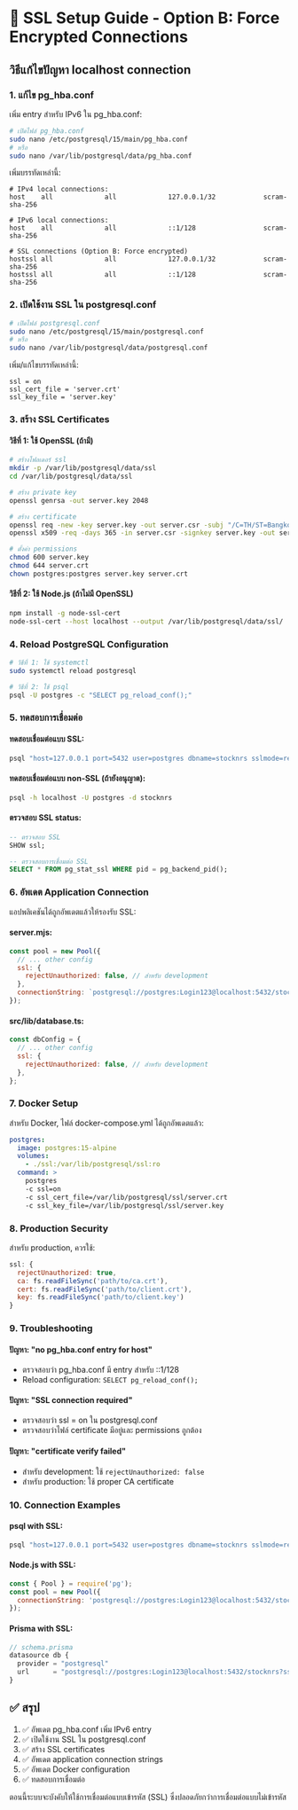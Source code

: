 # 🔐 SSL Setup Guide - Option B: Force Encrypted Connections

## วิธีแก้ไขปัญหา localhost connection

### 1. แก้ไข pg_hba.conf

เพิ่ม entry สำหรับ IPv6 ใน pg_hba.conf:

```bash
# เปิดไฟล์ pg_hba.conf
sudo nano /etc/postgresql/15/main/pg_hba.conf
# หรือ
sudo nano /var/lib/postgresql/data/pg_hba.conf
```

เพิ่มบรรทัดเหล่านี้:

```
# IPv4 local connections:
host    all             all             127.0.0.1/32            scram-sha-256

# IPv6 local connections:
host    all             all             ::1/128                 scram-sha-256

# SSL connections (Option B: Force encrypted)
hostssl all             all             127.0.0.1/32            scram-sha-256
hostssl all             all             ::1/128                 scram-sha-256
```

### 2. เปิดใช้งาน SSL ใน postgresql.conf

```bash
# เปิดไฟล์ postgresql.conf
sudo nano /etc/postgresql/15/main/postgresql.conf
# หรือ
sudo nano /var/lib/postgresql/data/postgresql.conf
```

เพิ่ม/แก้ไขบรรทัดเหล่านี้:

```
ssl = on
ssl_cert_file = 'server.crt'
ssl_key_file = 'server.key'
```

### 3. สร้าง SSL Certificates

#### วิธีที่ 1: ใช้ OpenSSL (ถ้ามี)
```bash
# สร้างโฟลเดอร์ ssl
mkdir -p /var/lib/postgresql/data/ssl
cd /var/lib/postgresql/data/ssl

# สร้าง private key
openssl genrsa -out server.key 2048

# สร้าง certificate
openssl req -new -key server.key -out server.csr -subj "/C=TH/ST=Bangkok/L=Bangkok/O=StockScribe/OU=IT/CN=localhost"
openssl x509 -req -days 365 -in server.csr -signkey server.key -out server.crt

# ตั้งค่า permissions
chmod 600 server.key
chmod 644 server.crt
chown postgres:postgres server.key server.crt
```

#### วิธีที่ 2: ใช้ Node.js (ถ้าไม่มี OpenSSL)
```bash
npm install -g node-ssl-cert
node-ssl-cert --host localhost --output /var/lib/postgresql/data/ssl/
```

### 4. Reload PostgreSQL Configuration

```bash
# วิธีที่ 1: ใช้ systemctl
sudo systemctl reload postgresql

# วิธีที่ 2: ใช้ psql
psql -U postgres -c "SELECT pg_reload_conf();"
```

### 5. ทดสอบการเชื่อมต่อ

#### ทดสอบเชื่อมต่อแบบ SSL:
```bash
psql "host=127.0.0.1 port=5432 user=postgres dbname=stocknrs sslmode=require"
```

#### ทดสอบเชื่อมต่อแบบ non-SSL (ถ้ายังอนุญาต):
```bash
psql -h localhost -U postgres -d stocknrs
```

#### ตรวจสอบ SSL status:
```sql
-- ตรวจสอบ SSL
SHOW ssl;

-- ตรวจสอบการเชื่อมต่อ SSL
SELECT * FROM pg_stat_ssl WHERE pid = pg_backend_pid();
```

### 6. อัพเดต Application Connection

แอปพลิเคชันได้ถูกอัพเดตแล้วให้รองรับ SSL:

#### server.mjs:
```javascript
const pool = new Pool({
  // ... other config
  ssl: {
    rejectUnauthorized: false, // สำหรับ development
  },
  connectionString: `postgresql://postgres:Login123@localhost:5432/stocknrs?sslmode=require`
});
```

#### src/lib/database.ts:
```javascript
const dbConfig = {
  // ... other config
  ssl: {
    rejectUnauthorized: false, // สำหรับ development
  },
};
```

### 7. Docker Setup

สำหรับ Docker, ไฟล์ docker-compose.yml ได้ถูกอัพเดตแล้ว:

```yaml
postgres:
  image: postgres:15-alpine
  volumes:
    - ./ssl:/var/lib/postgresql/ssl:ro
  command: >
    postgres
    -c ssl=on
    -c ssl_cert_file=/var/lib/postgresql/ssl/server.crt
    -c ssl_key_file=/var/lib/postgresql/ssl/server.key
```

### 8. Production Security

สำหรับ production, ควรใช้:

```javascript
ssl: {
  rejectUnauthorized: true,
  ca: fs.readFileSync('path/to/ca.crt'),
  cert: fs.readFileSync('path/to/client.crt'),
  key: fs.readFileSync('path/to/client.key')
}
```

### 9. Troubleshooting

#### ปัญหา: "no pg_hba.conf entry for host"
- ตรวจสอบว่า pg_hba.conf มี entry สำหรับ ::1/128
- Reload configuration: `SELECT pg_reload_conf();`

#### ปัญหา: "SSL connection required"
- ตรวจสอบว่า ssl = on ใน postgresql.conf
- ตรวจสอบว่าไฟล์ certificate มีอยู่และ permissions ถูกต้อง

#### ปัญหา: "certificate verify failed"
- สำหรับ development: ใช้ `rejectUnauthorized: false`
- สำหรับ production: ใช้ proper CA certificate

### 10. Connection Examples

#### psql with SSL:
```bash
psql "host=127.0.0.1 port=5432 user=postgres dbname=stocknrs sslmode=require"
```

#### Node.js with SSL:
```javascript
const { Pool } = require('pg');
const pool = new Pool({
  connectionString: 'postgresql://postgres:Login123@localhost:5432/stocknrs?sslmode=require'
});
```

#### Prisma with SSL:
```javascript
// schema.prisma
datasource db {
  provider = "postgresql"
  url      = "postgresql://postgres:Login123@localhost:5432/stocknrs?sslmode=require"
}
```

## ✅ สรุป

1. ✅ อัพเดต pg_hba.conf เพิ่ม IPv6 entry
2. ✅ เปิดใช้งาน SSL ใน postgresql.conf  
3. ✅ สร้าง SSL certificates
4. ✅ อัพเดต application connection strings
5. ✅ อัพเดต Docker configuration
6. ✅ ทดสอบการเชื่อมต่อ

ตอนนี้ระบบจะบังคับให้ใช้การเชื่อมต่อแบบเข้ารหัส (SSL) ซึ่งปลอดภัยกว่าการเชื่อมต่อแบบไม่เข้ารหัส

